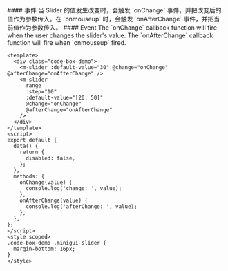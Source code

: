 <cn>
#### 事件
当 Slider 的值发生改变时，会触发 `onChange` 事件，并把改变后的值作为参数传入。在 `onmouseup` 时，会触发 `onAfterChange` 事件，并把当前值作为参数传入。
</cn>

<us>
#### Event
The `onChange` callback function will fire when the user changes the slider's value.
The `onAfterChange` callback function will fire when `onmouseup` fired.
</us>

```vue
<template>
  <div class="code-box-demo">
    <m-slider :default-value="30" @change="onChange" @afterChange="onAfterChange" />
    <m-slider
      range
      :step="10"
      :default-value="[20, 50]"
      @change="onChange"
      @afterChange="onAfterChange"
    />
  </div>
</template>
<script>
export default {
  data() {
    return {
      disabled: false,
    };
  },
  methods: {
    onChange(value) {
      console.log('change: ', value);
    },
    onAfterChange(value) {
      console.log('afterChange: ', value);
    },
  },
};
</script>
<style scoped>
.code-box-demo .minigui-slider {
  margin-bottom: 16px;
}
</style>
```
